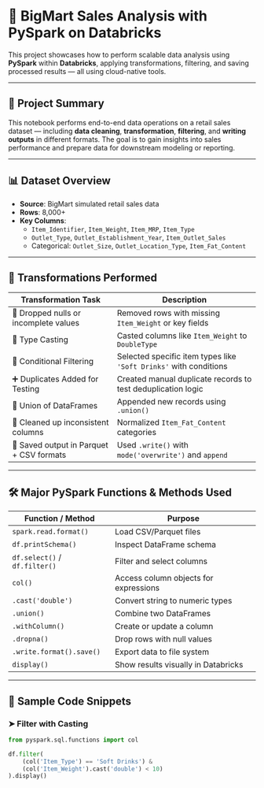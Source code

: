 # 🚀 BigMart Sales Analysis with PySpark on Databricks

This project showcases how to perform scalable data analysis using **PySpark** within **Databricks**, applying transformations, filtering, and saving processed results — all using cloud-native tools.

---

## 📌 Project Summary

This notebook performs end-to-end data operations on a retail sales dataset — including **data cleaning**, **transformation**, **filtering**, and **writing outputs** in different formats. The goal is to gain insights into sales performance and prepare data for downstream modeling or reporting.

---

## 📊 Dataset Overview

- **Source**: BigMart simulated retail sales data
- **Rows**: 8,000+
- **Key Columns**:
  - `Item_Identifier`, `Item_Weight`, `Item_MRP`, `Item_Type`
  - `Outlet_Type`, `Outlet_Establishment_Year`, `Item_Outlet_Sales`
  - Categorical: `Outlet_Size`, `Outlet_Location_Type`, `Item_Fat_Content`

---

## 🔄 Transformations Performed

| Transformation Task                       | Description |
|-------------------------------------------|-------------|
| 🚫 Dropped nulls or incomplete values     | Removed rows with missing `Item_Weight` or key fields |
| 🧬 Type Casting                           | Casted columns like `Item_Weight` to `DoubleType` |
| 📌 Conditional Filtering                  | Selected specific item types like `'Soft Drinks'` with conditions |
| ➕ Duplicates Added for Testing           | Created manual duplicate records to test deduplication logic |
| 🔁 Union of DataFrames                    | Appended new records using `.union()` |
| 🧹 Cleaned up inconsistent columns        | Normalized `Item_Fat_Content` categories |
| 📁 Saved output in Parquet + CSV formats | Used `.write()` with `mode('overwrite')` and `append` |

---

## 🛠️ Major PySpark Functions & Methods Used

| Function / Method             | Purpose |
|------------------------------|---------|
| `spark.read.format()`        | Load CSV/Parquet files |
| `df.printSchema()`           | Inspect DataFrame schema |
| `df.select()` / `df.filter()`| Filter and select columns |
| `col()`                      | Access column objects for expressions |
| `.cast('double')`            | Convert string to numeric types |
| `.union()`                   | Combine two DataFrames |
| `.withColumn()`              | Create or update a column |
| `.dropna()`                  | Drop rows with null values |
| `.write.format().save()`     | Export data to file system |
| `display()`                  | Show results visually in Databricks |

---

## 🧪 Sample Code Snippets

### ➤ Filter with Casting
```python
from pyspark.sql.functions import col

df.filter(
    (col('Item_Type') == 'Soft Drinks') &
    (col('Item_Weight').cast('double') < 10)
).display()
